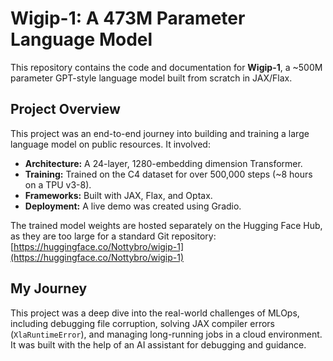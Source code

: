 # Wigip-1: A 473M Parameter Language Model

This repository contains the code and documentation for **Wigip-1**, a ~500M parameter GPT-style language model built from scratch in JAX/Flax.

## Project Overview

This project was an end-to-end journey into building and training a large language model on public resources. It involved:
- **Architecture:** A 24-layer, 1280-embedding dimension Transformer.
- **Training:** Trained on the C4 dataset for over 500,000 steps (~8 hours on a TPU v3-8).
- **Frameworks:** Built with JAX, Flax, and Optax.
- **Deployment:** A live demo was created using Gradio.

The trained model weights are hosted separately on the Hugging Face Hub, as they are too large for a standard Git repository:
[https://huggingface.co/Nottybro/wigip-1](https://huggingface.co/Nottybro/wigip-1)

## My Journey

This project was a deep dive into the real-world challenges of MLOps, including debugging file corruption, solving JAX compiler errors (`XlaRuntimeError`), and managing long-running jobs in a cloud environment. It was built with the help of an AI assistant for debugging and guidance.
